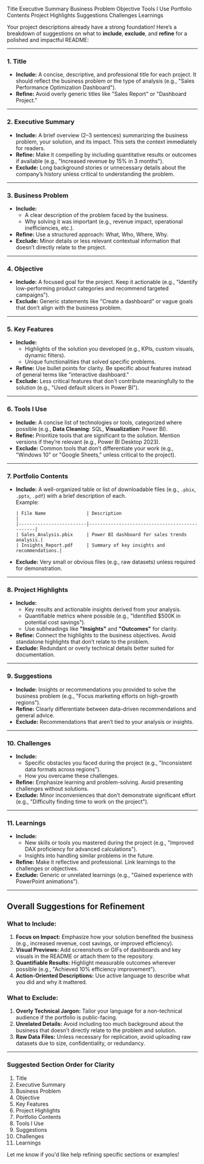 Title
Executive Summary
Business Problem
Objective
Tools I Use
Portfolio Contents
Project Highlights
Suggestions
Challenges
Learnings








Your project descriptions already have a strong foundation! Here’s a breakdown of suggestions on what to **include**, **exclude**, and **refine** for a polished and impactful README:  

---

### **1. Title**
- **Include:** A concise, descriptive, and professional title for each project. It should reflect the business problem or the type of analysis (e.g., "Sales Performance Optimization Dashboard").  
- **Refine:** Avoid overly generic titles like "Sales Report" or "Dashboard Project."  

---

### **2. Executive Summary**
- **Include:** A brief overview (2–3 sentences) summarizing the business problem, your solution, and its impact. This sets the context immediately for readers.  
- **Refine:** Make it compelling by including quantitative results or outcomes if available (e.g., "Increased revenue by 15% in 3 months").  
- **Exclude:** Long background stories or unnecessary details about the company’s history unless critical to understanding the problem.  

---

### **3. Business Problem**
- **Include:**  
  - A clear description of the problem faced by the business.  
  - Why solving it was important (e.g., revenue impact, operational inefficiencies, etc.).  
- **Refine:** Use a structured approach: What, Who, Where, Why.  
- **Exclude:** Minor details or less relevant contextual information that doesn’t directly relate to the project.

---

### **4. Objective**
- **Include:** A focused goal for the project. Keep it actionable (e.g., "Identify low-performing product categories and recommend targeted campaigns").  
- **Exclude:** Generic statements like "Create a dashboard" or vague goals that don’t align with the business problem.

---

### **5. Key Features**
- **Include:**  
  - Highlights of the solution you developed (e.g., KPIs, custom visuals, dynamic filters).  
  - Unique functionalities that solved specific problems.  
- **Refine:** Use bullet points for clarity. Be specific about features instead of general terms like "interactive dashboard."  
- **Exclude:** Less critical features that don't contribute meaningfully to the solution (e.g., "Used default slicers in Power BI").

---

### **6. Tools I Use**
- **Include:** A concise list of technologies or tools, categorized where possible (e.g., **Data Cleaning**: SQL, **Visualization**: Power BI).  
- **Refine:** Prioritize tools that are significant to the solution. Mention versions if they’re relevant (e.g., Power BI Desktop 2023).  
- **Exclude:** Common tools that don’t differentiate your work (e.g., "Windows 10" or "Google Sheets," unless critical to the project).

---

### **7. Portfolio Contents**
- **Include:** A well-organized table or list of downloadable files (e.g., `.pbix`, `.pptx`, `.pdf`) with a brief description of each.  
  Example:  
  ```
  | File Name               | Description                                   |
  |-------------------------|-----------------------------------------------|
  | Sales_Analysis.pbix     | Power BI dashboard for sales trends analysis.|
  | Insights_Report.pdf     | Summary of key insights and recommendations.|
  ```  
- **Exclude:** Very small or obvious files (e.g., raw datasets) unless required for demonstration.

---

### **8. Project Highlights**
- **Include:**  
  - Key results and actionable insights derived from your analysis.  
  - Quantifiable metrics where possible (e.g., "Identified $500K in potential cost savings").  
  - Use subheadings like **"Insights"** and **"Outcomes"** for clarity.  
- **Refine:** Connect the highlights to the business objectives. Avoid standalone highlights that don’t relate to the problem.  
- **Exclude:** Redundant or overly technical details better suited for documentation.

---

### **9. Suggestions**
- **Include:** Insights or recommendations you provided to solve the business problem (e.g., "Focus marketing efforts on high-growth regions").  
- **Refine:** Clearly differentiate between data-driven recommendations and general advice.  
- **Exclude:** Recommendations that aren’t tied to your analysis or insights.

---

### **10. Challenges**
- **Include:**  
  - Specific obstacles you faced during the project (e.g., "Inconsistent data formats across regions").  
  - How you overcame these challenges.  
- **Refine:** Emphasize learning and problem-solving. Avoid presenting challenges without solutions.  
- **Exclude:** Minor inconveniences that don’t demonstrate significant effort (e.g., "Difficulty finding time to work on the project").

---

### **11. Learnings**
- **Include:**  
  - New skills or tools you mastered during the project (e.g., "Improved DAX proficiency for advanced calculations").  
  - Insights into handling similar problems in the future.  
- **Refine:** Make it reflective and professional. Link learnings to the challenges or objectives.  
- **Exclude:** Generic or unrelated learnings (e.g., "Gained experience with PowerPoint animations").

---

## **Overall Suggestions for Refinement**
### **What to Include:**
1. **Focus on Impact:** Emphasize how your solution benefited the business (e.g., increased revenue, cost savings, or improved efficiency).  
2. **Visual Previews:** Add screenshots or GIFs of dashboards and key visuals in the README or attach them to the repository.  
3. **Quantifiable Results:** Highlight measurable outcomes wherever possible (e.g., "Achieved 10% efficiency improvement").  
4. **Action-Oriented Descriptions:** Use active language to describe what you did and why it mattered.  

### **What to Exclude:**
1. **Overly Technical Jargon:** Tailor your language for a non-technical audience if the portfolio is public-facing.  
2. **Unrelated Details:** Avoid including too much background about the business that doesn’t directly relate to the problem and solution.  
3. **Raw Data Files:** Unless necessary for replication, avoid uploading raw datasets due to size, confidentiality, or redundancy.  

---

### Suggested Section Order for Clarity
1. Title  
2. Executive Summary  
3. Business Problem  
4. Objective  
5. Key Features  
6. Project Highlights  
7. Portfolio Contents  
8. Tools I Use  
9. Suggestions  
10. Challenges  
11. Learnings  

Let me know if you'd like help refining specific sections or examples!
